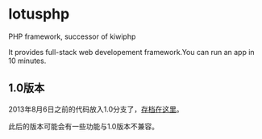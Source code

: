 lotusphp
========

PHP framework, successor of kiwiphp

It provides full-stack web developement framework.You can run an app in 10 minutes.

## 1.0版本
2013年8月6日之前的代码放入1.0分支了，[存档在这里](https://github.com/qinjx/lotusphp/tree/1.0)。

此后的版本可能会有一些功能与1.0版本不兼容。